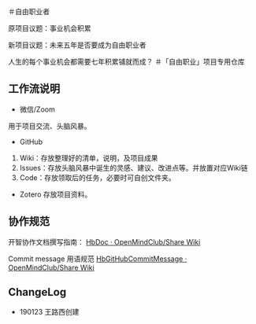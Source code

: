 ＃自由职业者

原项目议题：事业机会积累

新项目议题：未来五年是否要成为自由职业者


人生的每个事业机会都需要七年积累铺就而成？
＃「自由职业」项目专用仓库


## 工作流说明


- 微信/Zoom   

用于项目交流、头脑风暴。


- GitHub
1. Wiki：存放整理好的清单，说明，及项目成果
2. Issues：存放头脑风暴中诞生的灵感、建议、改进点等。并放置对应Wiki链
3. Code：存放领取后的任务，必要时可自创文件夹。


- Zotero
  存放项目资料。
  

## 协作规范


开智协作文档撰写指南： [HbDoc · OpenMindClub/Share Wiki](https://github.com/OpenMindClub/Share/wiki/HbDoc) 

Commit message 用语规范 [HbGitHubCommitMessage · OpenMindClub/Share Wiki](https://github.com/OpenMindClub/Share/wiki/HbGitHubCommitMessage)


## ChangeLog
- 190123  王路西创建
